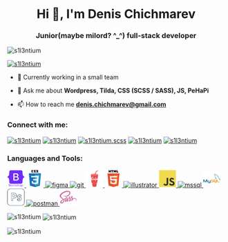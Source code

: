 <h1 align="center">Hi 👋, I'm Denis Chichmarev</h1>
<h3 align="center">Junior(maybe milord? ^_^) full-stack developer</h3>

<p align="left"> <img src="https://komarev.com/ghpvc/?username=s1l3ntium&label=Profile%20views&color=0e75b6&style=flat" alt="s1l3ntium" /> </p>

<p align="left"> <a href="https://github.com/ryo-ma/github-profile-trophy"><img src="https://github-profile-trophy.vercel.app/?username=s1l3ntium&theme=darkhub&no-frame=true&column=-1&margin-w=15&margin-h=15" alt="s1l3ntium" /></a> </p>

- 🔭 Currently working in a small team

<!---- 🌱 I’m currently learning **Figma, React, Vue.js, PHP***/-->

- 💬 Ask me about **Wordpress, Tilda, CSS (SCSS / SASS), JS, PeHaPi**

- 📫 How to reach me **denis.chichmarev@gmail.com**

<h3 align="left">Connect with me:</h3>
<p align="left">
<a href="https://twitter.com/s1l3ntium" target="blank"><img align="center" src="https://raw.githubusercontent.com/rahuldkjain/github-profile-readme-generator/master/src/images/icons/Social/twitter.svg" alt="s1l3ntium" height="30" width="40" /></a>
<a href="https://fb.com/s1l3ntium" target="blank"><img align="center" src="https://raw.githubusercontent.com/rahuldkjain/github-profile-readme-generator/master/src/images/icons/Social/facebook.svg" alt="s1l3ntium" height="30" width="40" /></a>
<a href="https://instagram.com/s1l3ntium.scss" target="blank"><img align="center" src="https://raw.githubusercontent.com/rahuldkjain/github-profile-readme-generator/master/src/images/icons/Social/instagram.svg" alt="s1l3ntium.scss" height="30" width="40" /></a>
<a href="https://dribbble.com/s1l3ntium" target="blank"><img align="center" src="https://raw.githubusercontent.com/rahuldkjain/github-profile-readme-generator/master/src/images/icons/Social/dribbble.svg" alt="s1l3ntium" height="30" width="40" /></a>
<a href="https://www.behance.net/s1l3ntium" target="blank"><img align="center" src="https://raw.githubusercontent.com/rahuldkjain/github-profile-readme-generator/master/src/images/icons/Social/behance.svg" alt="s1l3ntium" height="30" width="40" /></a>
</p>

<h3 align="left">Languages and Tools:</h3>
<p align="left"> <a href="https://getbootstrap.com" target="_blank" rel="noreferrer"> <img src="https://raw.githubusercontent.com/devicons/devicon/master/icons/bootstrap/bootstrap-plain-wordmark.svg" alt="bootstrap" width="40" height="40"/> </a> <a href="https://www.w3schools.com/css/" target="_blank" rel="noreferrer"> <img src="https://raw.githubusercontent.com/devicons/devicon/master/icons/css3/css3-original-wordmark.svg" alt="css3" width="40" height="40"/> </a> <a href="https://www.figma.com/" target="_blank" rel="noreferrer"> <img src="https://www.vectorlogo.zone/logos/figma/figma-icon.svg" alt="figma" width="40" height="40"/> </a> <a href="https://git-scm.com/" target="_blank" rel="noreferrer"> <img src="https://www.vectorlogo.zone/logos/git-scm/git-scm-icon.svg" alt="git" width="40" height="40"/> </a> <a href="https://gulpjs.com" target="_blank" rel="noreferrer"> <img src="https://raw.githubusercontent.com/devicons/devicon/master/icons/gulp/gulp-plain.svg" alt="gulp" width="40" height="40"/> </a> <a href="https://www.w3.org/html/" target="_blank" rel="noreferrer"> <img src="https://raw.githubusercontent.com/devicons/devicon/master/icons/html5/html5-original-wordmark.svg" alt="html5" width="40" height="40"/> </a> <a href="https://www.adobe.com/in/products/illustrator.html" target="_blank" rel="noreferrer"> <img src="https://www.vectorlogo.zone/logos/adobe_illustrator/adobe_illustrator-icon.svg" alt="illustrator" width="40" height="40"/> </a> <a href="https://developer.mozilla.org/en-US/docs/Web/JavaScript" target="_blank" rel="noreferrer"> <img src="https://raw.githubusercontent.com/devicons/devicon/master/icons/javascript/javascript-original.svg" alt="javascript" width="40" height="40"/> </a> <a href="https://www.microsoft.com/en-us/sql-server" target="_blank" rel="noreferrer"> <img src="https://www.svgrepo.com/show/303229/microsoft-sql-server-logo.svg" alt="mssql" width="40" height="40"/> </a> <a href="https://www.mysql.com/" target="_blank" rel="noreferrer"> <img src="https://raw.githubusercontent.com/devicons/devicon/master/icons/mysql/mysql-original-wordmark.svg" alt="mysql" width="40" height="40"/> </a> <a href="https://www.photoshop.com/en" target="_blank" rel="noreferrer"> <img src="https://raw.githubusercontent.com/devicons/devicon/master/icons/photoshop/photoshop-line.svg" alt="photoshop" width="40" height="40"/> </a> <a href="https://postman.com" target="_blank" rel="noreferrer"> <img src="https://www.vectorlogo.zone/logos/getpostman/getpostman-icon.svg" alt="postman" width="40" height="40"/> </a> <a href="https://sass-lang.com" target="_blank" rel="noreferrer"> <img src="https://raw.githubusercontent.com/devicons/devicon/master/icons/sass/sass-original.svg" alt="sass" width="40" height="40"/> </a> </p>

<p><img align="left" src="https://github-readme-stats.vercel.app/api/top-langs?username=s1l3ntium&show_icons=true&locale=en&layout=compact" alt="s1l3ntium" /></p>

<p>&nbsp;<img align="center" src="https://github-readme-stats.vercel.app/api?username=s1l3ntium&show_icons=true&locale=en" alt="s1l3ntium" /></p>

<p><img align="center" src="https://github-readme-streak-stats.herokuapp.com/?user=s1l3ntium&" alt="s1l3ntium" /></p>
